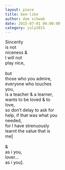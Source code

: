 ```yaml
---
layout: piece
title: bee-like
author: dom schwab
date: 2015-07-01 06:00:00
category: july2015
---
```

Sincerity<br>
is not<br>
niceness &amp;<br>
I will not<br>
play nice,<br>
<br>
but<br>
those who you admire,<br>
everyone who touches<br>
you,<br>
is a teacher &amp; a learner,<br>
wants to be loved &amp; to<br>
love,<br>
so don’t delay to ask for<br>
help, if that was what you<br>
needed,<br>
for I have strenuously<br>
learnt the value that is<br>
me[<br>
<br>
&amp;<br>
as i you,<br>
lover…<br>
as i you].<br><br>
</p>